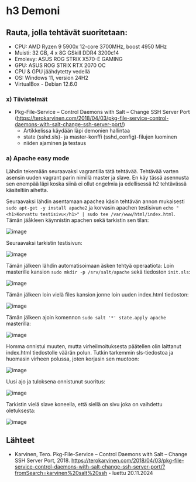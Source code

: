# h3 Demoni

## Rauta, jolla tehtävät suoritetaan: 
* CPU: AMD Ryzen 9 5900x 12-core 3700MHz, boost 4950 MHz
* Muisti: 32 GB, 4 x 8G GSkill DDR4 3200c14
* Emolevy: ASUS ROG STRIX X570-E GAMING
* GPU: ASUS ROG STRIX RTX 2070 OC
* CPU & GPU jäähdytetty vedellä 
* OS: Windows 11, version 24H2
* VirtualBox - Debian 12.6.0

### x) Tiivistelmät
* Pkg-File-Service – Control Daemons with Salt – Change SSH Server Port (https://terokarvinen.com/2018/04/03/pkg-file-service-control-daemons-with-salt-change-ssh-server-port/)
  * Artikkelissa käydään läpi demonien hallintaa
  * state (sshd.sls)- ja master-konffi (sshd_config)-filujen luominen
  * niiden ajaminen ja testaus
 
### a) Apache easy mode

Lähdin tekemään seuraavaksi vagrantilla tätä tehtävää. Tehtävää varten asensin uuden vagrant parin nimillä master ja slave. En käy tässä asennusta sen enempää läpi koska siinä ei ollut ongelmia ja edellisessä h2 tehtävässä käsiteltiin aihetta. 

Seuraavaksi lähdin asentamaan apachea käsin tehtävän annon mukaisesti `sudo apt-get -y install apache2` ja korvasin apachen testisivun `echo "<h1>Korvattu testisivu</h1>" | sudo tee /var/www/html/index.html`. Tämän jäåkleen käynnistin apachen sekä tarkistin sen tilan:

![image](https://github.com/user-attachments/assets/6a99254a-e1d4-410b-a2b8-e0e6a2eca918)

Seuraavaksi tarkistin testisivun:

![image](https://github.com/user-attachments/assets/a2aca9f7-1876-472a-b079-2f1d5aab966e)

Tämän jälkeen lähdin automatisoimaan äsken tehtyä operaatiota:
Loin masterille kansion `sudo mkdir -p /srv/salt/apache` sekä tiedoston `init.sls`:

![image](https://github.com/user-attachments/assets/f44b59c0-7531-4242-8129-b185ceecaa5c)

Tämän jälkeen loin vielä files kansion jonne loin uuden index.html tiedoston:

![image](https://github.com/user-attachments/assets/139873d4-70f6-4bd8-9069-3ef2efe57f12)

Tämän jälkeen ajoin komennon `sudo salt '*' state.apply apache` masterilla:

![image](https://github.com/user-attachments/assets/3b188789-d207-43a5-ab8c-8e47397caec1)

Homma onnistui muuten, mutta virheilmoituksesta päätellen olin laittanut index.html tiedostolle väärän polun. Tutkin tarkemmin sls-tiedostoa ja huomasin virheen polussa, joten korjasin sen muotoon:

![image](https://github.com/user-attachments/assets/8395fbff-16ab-422a-9ea3-30cf2b9a74ae)

Uusi ajo ja tuloksena onnistunut suoritus:

![image](https://github.com/user-attachments/assets/96ac28a8-e206-4afd-ab60-e6f45e50b24d)

Tarkistin vielä slave koneella, että siellä on sivu joka on vaihdettu oletuksesta:

![image](https://github.com/user-attachments/assets/4e6f92f8-b36e-4f79-8b0d-21904f7ee37a)




## Lähteet


* Karvinen, Tero. Pkg-File-Service – Control Daemons with Salt – Change SSH Server Port, 2018. https://terokarvinen.com/2018/04/03/pkg-file-service-control-daemons-with-salt-change-ssh-server-port/?fromSearch=karvinen%20salt%20ssh - luettu 20.11.2024
